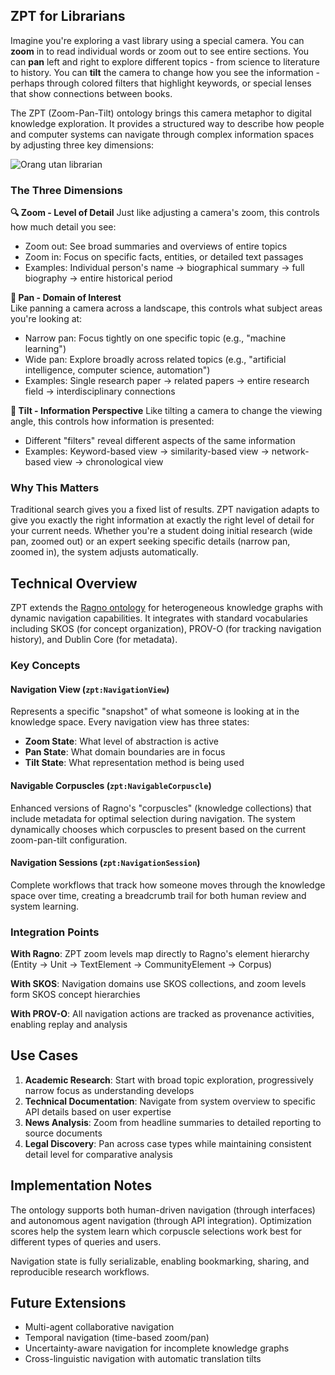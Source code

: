 ## ZPT for Librarians

Imagine you're exploring a vast library using a special camera. You can **zoom** in to read individual words or zoom out to see entire sections. You can **pan** left and right to explore different topics - from science to literature to history. You can **tilt** the camera to change how you see the information - perhaps through colored filters that highlight keywords, or special lenses that show connections between books.

The ZPT (Zoom-Pan-Tilt) ontology brings this camera metaphor to digital knowledge exploration. It provides a structured way to describe how people and computer systems can navigate through complex information spaces by adjusting three key dimensions:

![Orang utan librarian](media/librarian.png) 

### The Three Dimensions

**🔍 Zoom - Level of Detail**
Just like adjusting a camera's zoom, this controls how much detail you see:
- Zoom out: See broad summaries and overviews of entire topics
- Zoom in: Focus on specific facts, entities, or detailed text passages
- Examples: Individual person's name → biographical summary → full biography → entire historical period

**🔄 Pan - Domain of Interest**  
Like panning a camera across a landscape, this controls what subject areas you're looking at:
- Narrow pan: Focus tightly on one specific topic (e.g., "machine learning")
- Wide pan: Explore broadly across related topics (e.g., "artificial intelligence, computer science, automation")
- Examples: Single research paper → related papers → entire research field → interdisciplinary connections

**📐 Tilt - Information Perspective**
Like tilting a camera to change the viewing angle, this controls how information is presented:
- Different "filters" reveal different aspects of the same information
- Examples: Keyword-based view → similarity-based view → network-based view → chronological view

### Why This Matters

Traditional search gives you a fixed list of results. ZPT navigation adapts to give you exactly the right information at exactly the right level of detail for your current needs. Whether you're a student doing initial research (wide pan, zoomed out) or an expert seeking specific details (narrow pan, zoomed in), the system adjusts automatically.

## Technical Overview

ZPT extends the [Ragno ontology](http://purl.org/stuff/ragno/) for heterogeneous knowledge graphs with dynamic navigation capabilities. It integrates with standard vocabularies including SKOS (for concept organization), PROV-O (for tracking navigation history), and Dublin Core (for metadata).

### Key Concepts

#### Navigation View (`zpt:NavigationView`)
Represents a specific "snapshot" of what someone is looking at in the knowledge space. Every navigation view has three states:
- **Zoom State**: What level of abstraction is active
- **Pan State**: What domain boundaries are in focus  
- **Tilt State**: What representation method is being used

#### Navigable Corpuscles (`zpt:NavigableCorpuscle`)
Enhanced versions of Ragno's "corpuscles" (knowledge collections) that include metadata for optimal selection during navigation. The system dynamically chooses which corpuscles to present based on the current zoom-pan-tilt configuration.

#### Navigation Sessions (`zpt:NavigationSession`)
Complete workflows that track how someone moves through the knowledge space over time, creating a breadcrumb trail for both human review and system learning.

### Integration Points

**With Ragno**: ZPT zoom levels map directly to Ragno's element hierarchy (Entity → Unit → TextElement → CommunityElement → Corpus)

**With SKOS**: Navigation domains use SKOS collections, and zoom levels form SKOS concept hierarchies

**With PROV-O**: All navigation actions are tracked as provenance activities, enabling replay and analysis

## Use Cases

1. **Academic Research**: Start with broad topic exploration, progressively narrow focus as understanding develops
2. **Technical Documentation**: Navigate from system overview to specific API details based on user expertise
3. **News Analysis**: Zoom from headline summaries to detailed reporting to source documents
4. **Legal Discovery**: Pan across case types while maintaining consistent detail level for comparative analysis

## Implementation Notes

The ontology supports both human-driven navigation (through interfaces) and autonomous agent navigation (through API integration). Optimization scores help the system learn which corpuscle selections work best for different types of queries and users.

Navigation state is fully serializable, enabling bookmarking, sharing, and reproducible research workflows.

## Future Extensions

- Multi-agent collaborative navigation
- Temporal navigation (time-based zoom/pan)
- Uncertainty-aware navigation for incomplete knowledge graphs
- Cross-linguistic navigation with automatic translation tilts